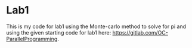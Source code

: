 # Lab1
This is my code for lab1 using the Monte-carlo method to solve for pi and using the given starting code for lab1 here: https://gitlab.com/OC-ParallelProgramming.
